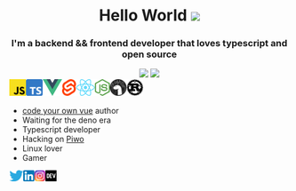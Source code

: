<h1 align="center">Hello World <img src="https://media.giphy.com/media/hvRJCLFzcasrR4ia7z/giphy.gif" width="30" />
</h1>

<h3 align="center">I'm a backend && frontend developer that loves typescript and open source</h3>

<div align="center">
  <img height="180em" src="https://github-readme-stats.vercel.app/api?username=ghaerdi&show_icons=true&theme=vue-dark&include_all_commits=true&count_private=true"/>
  <img height="180em" src="https://github-readme-stats.vercel.app/api/top-langs/?username=ghaerdi&layout=compact&langs_count=8&theme=vue-dark"/>
</div>

<div>
	<img align="left" src="/icons/tech/javascript.png" alt="javascript" height="30" />
	<img align="left" src="/icons/tech/typescript.png" alt="typescript" height="30" />
	<img align="left" src="/icons/tech/vue.png" alt="vue" height="30" />
	<img align="left" src="/icons/tech/svelte.png" alt="svelte" height="30" />
	<img align="left" src="/icons/tech/react.png" alt="react" height="30" />
	<img align="left" src="/icons/tech/node.png" alt="node" height="30" />
	<img align="left" src="/icons/tech/deno.png" alt="deno" height="30" />
	<img align="left" src="/icons/tech/rust.png" alt="rust" height="30" />
</div>

<br>
<br>

- [code your own vue](https://dev.to/ghaerdi/code-your-own-vue-50mg) author
- Waiting for the deno era
- Typescript developer
- Hacking on [Piwo](https://github.com/crewdevio/piwo)
- Linux lover
- Gamer

<a href="https://twitter.com/ghaerdi" target="_blank">
	<img align="left" src="/icons/social/twitter.png" alt="ghaerdi's twitter" height="20"/>
</a>

<a href="https://linkedin.com/in/ghaerdi" target="_blank">
	<img align="left" src="/icons/social/linkedin.png" alt="ghaerdi's linkedin" height="20"/>
</a>

<a href="https://instagram.com/ghaerdi" target="_blank">
	<img align="left" src="/icons/social/instagram.png" alt="ghaerdi's instagram" height="20"/>
</a>

<a href="https://dev.to/ghaerdi" target="_blank">
	<img align="left" src="/icons/social/devto.png" alt="ghaeri's dev.to" height="20"/>
</a>
